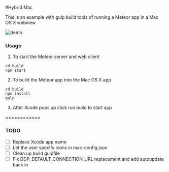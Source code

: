 #Hybrid Mac

This is an example with gulp build tools of running a Meteor app in a Mac OS X webview

![demo](http://i.imgur.com/upeED2J.png)

### Usage

1. To start the Meteor server and web client
```
cd build
npm start
```

2. To build the Meteor app into the Mac OS X app
```
cd build
npm install
gulp
```

3. After Xcode pops up click run build to start app

============

### TODO

* [ ] Replace Xcode app name
* [ ] Let the user specify icons in mac-config.json
* [ ] Clean up build gulpfile
* [ ] Fix DDP_DEFAULT_CONNECTION_URL replacement and add autoupdate back in
